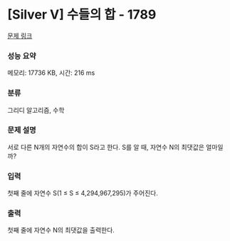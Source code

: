# [Silver V] 수들의 합 - 1789 

[문제 링크](https://www.acmicpc.net/problem/1789) 

### 성능 요약

메모리: 17736 KB, 시간: 216 ms

### 분류

그리디 알고리즘, 수학

### 문제 설명

<p>서로 다른 N개의 자연수의 합이 S라고 한다. S를 알 때, 자연수 N의 최댓값은 얼마일까?</p>

### 입력 

 <p>첫째 줄에 자연수 S(1 ≤ S ≤ 4,294,967,295)가 주어진다.</p>

### 출력 

 <p>첫째 줄에 자연수 N의 최댓값을 출력한다.</p>

